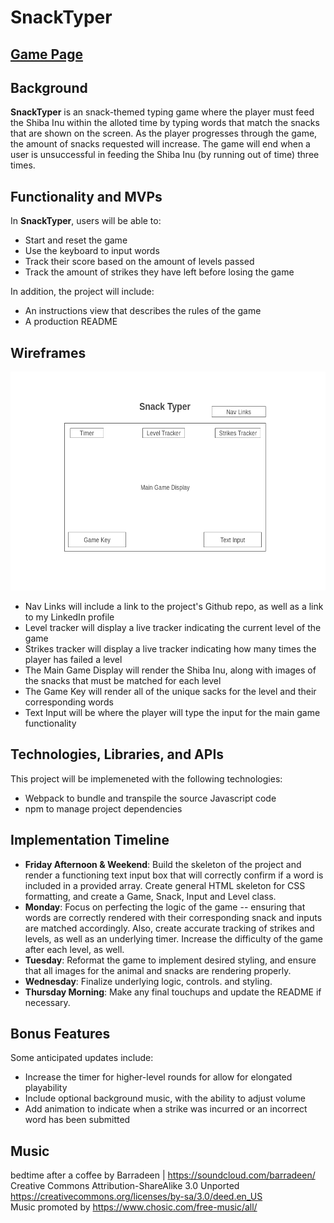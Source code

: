 # SnackTyper

## <a href="https://stella-kang.github.io/SnackTyper/">Game Page</a>

## Background
**SnackTyper** is an snack-themed typing game where the player must feed the Shiba Inu within the alloted time by typing words that match the snacks that are shown on the screen. As the player progresses through the game, the amount of snacks requested will increase. The game will end when a user is unsuccessful in feeding the Shiba Inu (by running out of time) three times.

## Functionality and MVPs
In **SnackTyper**, users will be able to:
- Start and reset the game
- Use the keyboard to input words
- Track their score based on the amount of levels passed
- Track the amount of strikes they have left before losing the game

In addition, the project will include:
- An instructions view that describes the rules of the game
- A production README

## Wireframes
<p align="center">
    <img height="350px" src="dist/assets/wireframe.png"></img>
</p>

- Nav Links will include a link to the project's Github repo, as well as a link to my LinkedIn profile
- Level tracker will display a live tracker indicating the current level of the game
- Strikes tracker will display a live tracker indicating how many times the player has failed a level
- The Main Game Display will render the Shiba Inu, along with images of the snacks that must be matched for each level
- The Game Key will render all of the unique sacks for the level and their corresponding words
- Text Input will be where the player will type the input for the main game functionality

## Technologies, Libraries, and APIs
This project will be implemeneted with the following technologies:
- Webpack to bundle and transpile the source Javascript code
- npm to manage project dependencies

## Implementation Timeline
- **Friday Afternoon & Weekend**: Build the skeleton of the project and render a functioning text input box that will correctly confirm if a word is included in a provided array. Create general HTML skeleton for CSS formatting, and create a Game, Snack, Input and Level class.
- **Monday**: Focus on perfecting the logic of the game -- ensuring that words are correctly rendered with their corresponding snack and inputs are matched accordingly. Also, create accurate tracking of strikes and levels, as well as an underlying timer. Increase the difficulty of the game after each level, as well.
- **Tuesday**: Reformat the game to implement desired styling, and ensure that all images for the animal and snacks are rendering properly.
- **Wednesday**: Finalize underlying logic, controls. and styling.
- **Thursday Morning**: Make any final touchups and update the README if necessary.

## Bonus Features
Some anticipated updates include:
- Increase the timer for higher-level rounds for allow for elongated playability
- Include optional background music, with the ability to adjust volume
- Add animation to indicate when a strike was incurred or an incorrect word has been submitted

## Music
bedtime after a coffee by Barradeen | https://soundcloud.com/barradeen/ <br />
Creative Commons Attribution-ShareAlike 3.0 Unported <br />
https://creativecommons.org/licenses/by-sa/3.0/deed.en_US <br />
Music promoted by https://www.chosic.com/free-music/all/ <br />